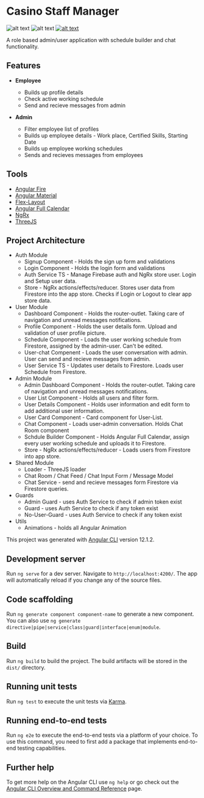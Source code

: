# Casino Staff Manager
![alt text](https://img.shields.io/github/repo-size/dninov/angular-app?color=red)
![alt text](https://img.shields.io/github/commit-activity/m/dninov/angular-app?color=blueviolet)
[![alt text](https://img.shields.io/badge/website-ang--app--85803.web.app-yellow)](https://ang-app-85803.firebaseapp.com/)

A role based admin/user application with schedule builder and chat functionality.
## Features

- **Employee**
  - Builds up profile details
  - Check active working schedule
  - Send and recieve messages from admin

- **Admin**
  - Filter employee list of profiles
  - Builds up employee details - Work place, Certified Skills, Starting Date
  - Builds up employee working schedules
  - Sends and recieves messages from employees

## Tools
- [Angular Fire](https://www.npmjs.com/package/@angular/fire)
- [Angular Material](https://www.npmjs.com/package/@angular/material)
- [Flex-Layout](https://www.npmjs.com/package/@angular/flex-layout)
- [Angular Full Calendar](https://www.npmjs.com/package/@fullcalendar/angular)
- [NgRx](https://ngrx.io/guide/store/install)
- [ThreeJS](https://threejs.org/docs/#manual/en/buildTools/Testing-with-NPM)

## Project Architecture
- Auth Module
  - Signup Component - Holds the sign up form and validations
  - Login Component - Holds the login form and validations
  - Auth Service TS - Manage Firebase auth and NgRx store user. Login and Setup user data.
  - Store - NgRx actions/effects/reducer. Stores user data from Firestore into the app store. Checks if Login or Logout to clear app store data.
- User Module
  - Dashboard Component - Holds the router-outlet. Taking care of navigation and unread messages notifications.
  - Profile Component - Holds the user details form. Upload and validation of user profile picture.
  - Schedule Component - Loads the user working schedule from Firestore, assigned by the admin-user. Can't be edited.
  - User-chat Compenent  - Loads the user conversation with admin. User can send and recieve messages from admin.
  - User Service TS - Updates user details to Firestore. Loads user Schedule from Firestore.
- Admin Module
  - Admin Dashboard Component - Holds the router-outlet. Taking care of navigation and unread messages notifications.
  - User List Component - Holds all users and filter form.
  - User Details Component - Holds user information and edit form to add additional user information.
  - User Card Component - Card component for User-List.
  - Chat Component - Loads user-admin conversation. Holds Chat Room component
  - Schdule Builder Component - Holds Angular Full Calendar, assign every user working schedule and uploads it to Firestore.
  - Store - NgRx actions/effects/reducer - Loads users from Firestore into app store.
- Shared Module
  - Loader - ThreeJS loader
  - Chat Room / Chat Feed / Chat Input Form / Message Model
  - Chat Service - send and recieve messages form Firestore via Firestore queries.
- Guards 
  - Admin Guard - uses Auth Service to check if admin token exist
  - Guard - uses Auth Service to check if any token exist
  - No-User-Guard - uses Auth Service to check if any token exist
- Utils
  - Animations  - holds all Angular Animation



This project was generated with [Angular CLI](https://github.com/angular/angular-cli) version 12.1.2.


## Development server

Run `ng serve` for a dev server. Navigate to `http://localhost:4200/`. The app will automatically reload if you change any of the source files.

## Code scaffolding

Run `ng generate component component-name` to generate a new component. You can also use `ng generate directive|pipe|service|class|guard|interface|enum|module`.

## Build

Run `ng build` to build the project. The build artifacts will be stored in the `dist/` directory.

## Running unit tests

Run `ng test` to execute the unit tests via [Karma](https://karma-runner.github.io).

## Running end-to-end tests

Run `ng e2e` to execute the end-to-end tests via a platform of your choice. To use this command, you need to first add a package that implements end-to-end testing capabilities.

## Further help

To get more help on the Angular CLI use `ng help` or go check out the [Angular CLI Overview and Command Reference](https://angular.io/cli) page.
